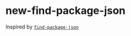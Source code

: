 # new-find-package-json

Inspired by [`find-package-json`](https://github.com/3rd-Eden/find-package-json)
